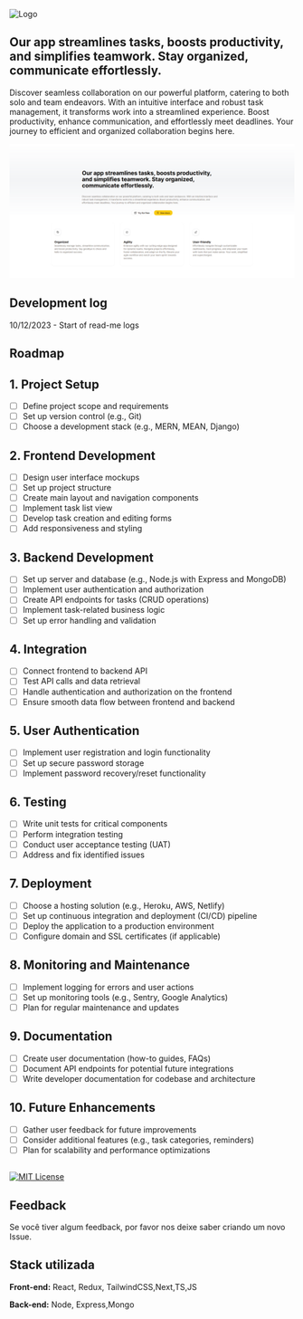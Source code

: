 ![Logo]([https://assets-global.website-files.com/61ed56ae9da9fd7e0ef0a967/65609afd52c3c6c606ab75de_Basel-colored.svg](https://assets-global.website-files.com/61ed56ae9da9fd7e0ef0a967/65609b0534c00b1088adf53d_Basel-white.svg))


## Our app streamlines tasks, boosts productivity, and simplifies teamwork. Stay organized, communicate effortlessly.

Discover seamless collaboration on our powerful platform, catering to both solo and team endeavors. With an intuitive interface and robust task management, it transforms work into a streamlined experience. Boost productivity, enhance communication, and effortlessly meet deadlines. Your journey to efficient and organized collaboration begins here.


![App Screenshot](https://raw.githubusercontent.com/de-Padua/Basel/main/public/aasdasdas.PNG)


## Development log

10/12/2023 -  Start of read-me logs 


## Roadmap

## 1. **Project Setup**
   - [ ] Define project scope and requirements
   - [ ] Set up version control (e.g., Git)
   - [ ] Choose a development stack (e.g., MERN, MEAN, Django)

## 2. **Frontend Development**
   - [ ] Design user interface mockups
   - [ ] Set up project structure
   - [ ] Create main layout and navigation components
   - [ ] Implement task list view
   - [ ] Develop task creation and editing forms
   - [ ] Add responsiveness and styling

## 3. **Backend Development**
   - [ ] Set up server and database (e.g., Node.js with Express and MongoDB)
   - [ ] Implement user authentication and authorization
   - [ ] Create API endpoints for tasks (CRUD operations)
   - [ ] Implement task-related business logic
   - [ ] Set up error handling and validation

## 4. **Integration**
   - [ ] Connect frontend to backend API
   - [ ] Test API calls and data retrieval
   - [ ] Handle authentication and authorization on the frontend
   - [ ] Ensure smooth data flow between frontend and backend

## 5. **User Authentication**
   - [ ] Implement user registration and login functionality
   - [ ] Set up secure password storage
   - [ ] Implement password recovery/reset functionality

## 6. **Testing**
   - [ ] Write unit tests for critical components
   - [ ] Perform integration testing
   - [ ] Conduct user acceptance testing (UAT)
   - [ ] Address and fix identified issues

## 7. **Deployment**
   - [ ] Choose a hosting solution (e.g., Heroku, AWS, Netlify)
   - [ ] Set up continuous integration and deployment (CI/CD) pipeline
   - [ ] Deploy the application to a production environment
   - [ ] Configure domain and SSL certificates (if applicable)

## 8. **Monitoring and Maintenance**
   - [ ] Implement logging for errors and user actions
   - [ ] Set up monitoring tools (e.g., Sentry, Google Analytics)
   - [ ] Plan for regular maintenance and updates

## 9. **Documentation**
   - [ ] Create user documentation (how-to guides, FAQs)
   - [ ] Document API endpoints for potential future integrations
   - [ ] Write developer documentation for codebase and architecture

## 10. **Future Enhancements**
   - [ ] Gather user feedback for future improvements
   - [ ] Consider additional features (e.g., task categories, reminders)
   - [ ] Plan for scalability and performance optimizations
## 

[![MIT License](https://img.shields.io/badge/License-MIT-green.svg)](https://choosealicense.com/licenses/mit/)




## Feedback

Se você tiver algum feedback, por favor nos deixe saber criando um novo Issue.


## Stack utilizada

**Front-end:** React, Redux, TailwindCSS,Next,TS,JS

**Back-end:** Node, Express,Mongo

